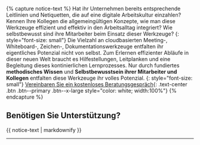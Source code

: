 {% capture notice-text %}
Hat ihr Unternehmen bereits entsprechende Leitlinien und Netiquetten, die auf eine digitale Arbeitskultur einzahlen?
Kennen Ihre Kollegen die allgemeingültigen Konzepte, wie man diese Werkzeuge effizient und effektiv in den Arbeitsalltag integriert? 
Wie selbstbewusst sind ihre Mitarbeiter beim Einsatz dieser Werkzeuge? 
{: style="font-size: small"}
Die Vielzahl an cloudbasierten Meeting-, Whiteboard-, Zeichen-, Dokumentationswerkzeuge entfalten ihr eigentliches Potenzial nicht von selbst. Zum Erlernen effizienter Abläufe in dieser neuen Welt braucht es Hilfestellungen, Leitplanken und eine Begleitung dieses kontinierlichen Lernprozesses. Nur durch fundiertes __methodisches Wissen__ und __Selbstbewusstsein ihrer Mitarbeiter und Kollegen__ entfalten diese Werkzeuge ihr volles Potenzial.
{: style="font-size: small"}
[Vereinbaren Sie ein kostenloses Beratungsgespräch](/kontakt){: .text-center .btn .btn--primary .btn--x-large style="color: white; width:100%"}
{% endcapture %}

<div class="notice--info"  id="kontaktaufnahme" >
  <h2 class="no_toc">Benötigen Sie Unterstützung?</h2>
  {{ notice-text | markdownify }}
</div>
<hr>
